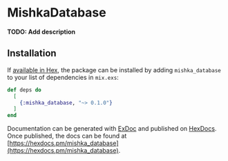 # MishkaDatabase

**TODO: Add description**

## Installation

If [available in Hex](https://hex.pm/docs/publish), the package can be installed
by adding `mishka_database` to your list of dependencies in `mix.exs`:

```elixir
def deps do
  [
    {:mishka_database, "~> 0.1.0"}
  ]
end
```

Documentation can be generated with [ExDoc](https://github.com/elixir-lang/ex_doc)
and published on [HexDocs](https://hexdocs.pm). Once published, the docs can
be found at [https://hexdocs.pm/mishka_database](https://hexdocs.pm/mishka_database).

